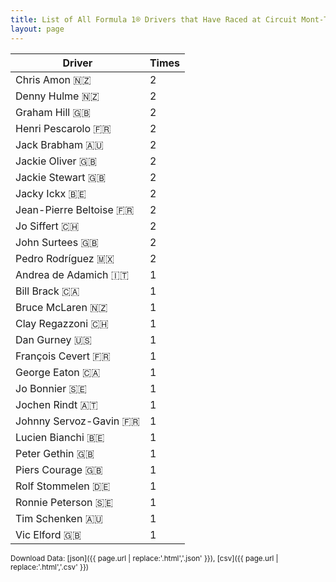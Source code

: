 ```yaml
---
title: List of All Formula 1® Drivers that Have Raced at Circuit Mont-Tremblant
layout: page
---
```


| Driver | Times |
|--|--|
| Chris Amon 🇳🇿 | 2 |
| Denny Hulme 🇳🇿 | 2 |
| Graham Hill 🇬🇧 | 2 |
| Henri Pescarolo 🇫🇷 | 2 |
| Jack Brabham 🇦🇺 | 2 |
| Jackie Oliver 🇬🇧 | 2 |
| Jackie Stewart 🇬🇧 | 2 |
| Jacky Ickx 🇧🇪 | 2 |
| Jean-Pierre Beltoise 🇫🇷 | 2 |
| Jo Siffert 🇨🇭 | 2 |
| John Surtees 🇬🇧 | 2 |
| Pedro Rodríguez 🇲🇽 | 2 |
| Andrea de Adamich 🇮🇹 | 1 |
| Bill Brack 🇨🇦 | 1 |
| Bruce McLaren 🇳🇿 | 1 |
| Clay Regazzoni 🇨🇭 | 1 |
| Dan Gurney 🇺🇸 | 1 |
| François Cevert 🇫🇷 | 1 |
| George Eaton 🇨🇦 | 1 |
| Jo Bonnier 🇸🇪 | 1 |
| Jochen Rindt 🇦🇹 | 1 |
| Johnny Servoz-Gavin 🇫🇷 | 1 |
| Lucien Bianchi 🇧🇪 | 1 |
| Peter Gethin 🇬🇧 | 1 |
| Piers Courage 🇬🇧 | 1 |
| Rolf Stommelen 🇩🇪 | 1 |
| Ronnie Peterson 🇸🇪 | 1 |
| Tim Schenken 🇦🇺 | 1 |
| Vic Elford 🇬🇧 | 1 |

<small>Download Data: [json]({{ page.url | replace:'.html','.json' }}), [csv]({{ page.url | replace:'.html','.csv' }})</small>

